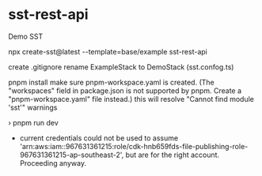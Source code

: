 # sst-rest-api
Demo SST

npx create-sst@latest --template=base/example sst-rest-api

create .gitignore
rename ExampleStack to DemoStack (sst.confog.ts)

pnpm install
make sure pnpm-workspace.yaml is created.
(The "workspaces" field in package.json is not supported by pnpm. Create a "pnpm-workspace.yaml" file instead.)
this will resolve "Cannot find module 'sst'" warnings

› pnpm run dev

* current credentials could not be used to assume 'arn:aws:iam::967631361215:role/cdk-hnb659fds-file-publishing-role-967631361215-ap-southeast-2', but are for the right account. Proceeding anyway.
